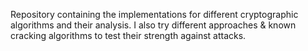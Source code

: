 Repository containing the implementations for different cryptographic algorithms and their analysis.
I also try different approaches & known cracking algorithms to test their strength against attacks.
